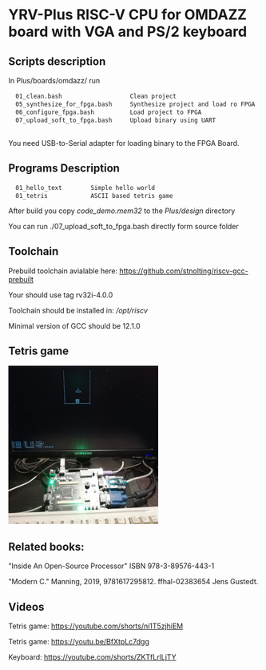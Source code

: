 # YRV-Plus RISC-V CPU for OMDAZZ board with VGA and PS/2 keyboard

## Scripts description
In  Plus/boards/omdazz/ run
```
  01_clean.bash                   Clean project
  05_synthesize_for_fpga.bash     Synthesize project and load ro FPGA
  06_configure_fpga.bash          Load project to FPGA
  07_upload_soft_to_fpga.bash     Upload binary using UART
  
```
You need USB-to-Serial adapter for loading binary to the FPGA Board.


## Programs Description
```
  01_hello_text        Simple hello world 
  01_tetris            ASCII based tetris game
```

After build you copy  _code_demo.mem32_ to the _Plus/design_ directory

You can run ./07_upload_soft_to_fpga.bash directly form source folder

## Toolchain 

Prebuild toolchain avialable here: https://github.com/stnolting/riscv-gcc-prebuilt

Your should use tag rv32i-4.0.0 

Toolchain should be installed in:  _/opt/riscv_

Minimal version of GCC should be 12.1.0

## Tetris game 
![ASCII Tetris game](/tetris.jpg "Tetris")

## Related books:
"Inside An Open-Source Processor" ISBN 978-3-89576-443-1

"Modern C." Manning, 2019, 9781617295812. ffhal-02383654 Jens Gustedt. 


## Videos
Tetris game: https://youtube.com/shorts/ni1T5zjhiEM

Tetris game: https://youtu.be/BfXtpLc7dgg

Keyboard: https://youtube.com/shorts/ZKTfLrlLjTY
